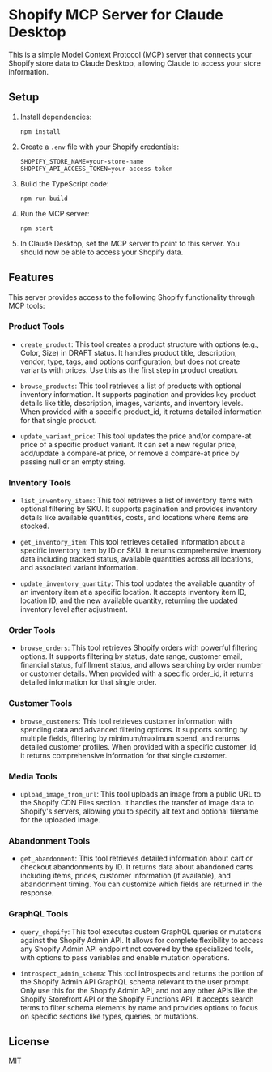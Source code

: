 # Shopify MCP Server for Claude Desktop

This is a simple Model Context Protocol (MCP) server that connects your Shopify store data to Claude Desktop, allowing Claude to access your store information.

## Setup

1. Install dependencies:
   ```
   npm install
   ```

2. Create a `.env` file with your Shopify credentials:
   ```
   SHOPIFY_STORE_NAME=your-store-name
   SHOPIFY_API_ACCESS_TOKEN=your-access-token
   ```

3. Build the TypeScript code:
   ```
   npm run build
   ```

4. Run the MCP server:
   ```
   npm start
   ```

5. In Claude Desktop, set the MCP server to point to this server. You should now be able to access your Shopify data.

## Features

This server provides access to the following Shopify functionality through MCP tools:

### Product Tools
- `create_product`: This tool creates a product structure with options (e.g., Color, Size) in DRAFT status. It handles product title, description, vendor, type, tags, and options configuration, but does not create variants with prices. Use this as the first step in product creation.

- `browse_products`: This tool retrieves a list of products with optional inventory information. It supports pagination and provides key product details like title, description, images, variants, and inventory levels. When provided with a specific product_id, it returns detailed information for that single product.

- `update_variant_price`: This tool updates the price and/or compare-at price of a specific product variant. It can set a new regular price, add/update a compare-at price, or remove a compare-at price by passing null or an empty string.

### Inventory Tools
- `list_inventory_items`: This tool retrieves a list of inventory items with optional filtering by SKU. It supports pagination and provides inventory details like available quantities, costs, and locations where items are stocked.

- `get_inventory_item`: This tool retrieves detailed information about a specific inventory item by ID or SKU. It returns comprehensive inventory data including tracked status, available quantities across all locations, and associated variant information.

- `update_inventory_quantity`: This tool updates the available quantity of an inventory item at a specific location. It accepts inventory item ID, location ID, and the new available quantity, returning the updated inventory level after adjustment.

### Order Tools
- `browse_orders`: This tool retrieves Shopify orders with powerful filtering options. It supports filtering by status, date range, customer email, financial status, fulfillment status, and allows searching by order number or customer details. When provided with a specific order_id, it returns detailed information for that single order.

### Customer Tools
- `browse_customers`: This tool retrieves customer information with spending data and advanced filtering options. It supports sorting by multiple fields, filtering by minimum/maximum spend, and returns detailed customer profiles. When provided with a specific customer_id, it returns comprehensive information for that single customer.

### Media Tools
- `upload_image_from_url`: This tool uploads an image from a public URL to the Shopify CDN Files section. It handles the transfer of image data to Shopify's servers, allowing you to specify alt text and optional filename for the uploaded image.

### Abandonment Tools
- `get_abandonment`: This tool retrieves detailed information about cart or checkout abandonments by ID. It returns data about abandoned carts including items, prices, customer information (if available), and abandonment timing. You can customize which fields are returned in the response.

### GraphQL Tools
- `query_shopify`: This tool executes custom GraphQL queries or mutations against the Shopify Admin API. It allows for complete flexibility to access any Shopify Admin API endpoint not covered by the specialized tools, with options to pass variables and enable mutation operations.

- `introspect_admin_schema`: This tool introspects and returns the portion of the Shopify Admin API GraphQL schema relevant to the user prompt. Only use this for the Shopify Admin API, and not any other APIs like the Shopify Storefront API or the Shopify Functions API. It accepts search terms to filter schema elements by name and provides options to focus on specific sections like types, queries, or mutations.

## License

MIT 